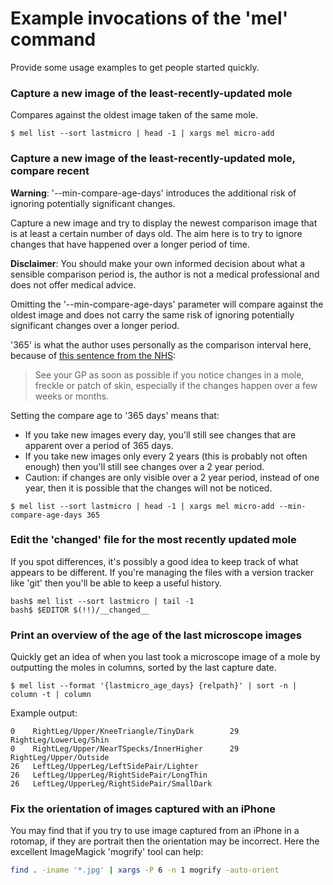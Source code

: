 Example invocations of the 'mel' command
========================================

Provide some usage examples to get people started quickly.

### Capture a new image of the least-recently-updated mole

Compares against the oldest image taken of the same mole.

```
$ mel list --sort lastmicro | head -1 | xargs mel micro-add
```

### Capture a new image of the least-recently-updated mole, compare recent

**Warning**: '--min-compare-age-days' introduces the additional risk of
ignoring potentially significant changes.

Capture a new image and try to display the newest comparison image that is at
least a certain number of days old. The aim here is to try to ignore changes
that have happened over a longer period of time.

**Disclaimer**: You should make your own informed decision about what a
sensible comparison period is, the author is not a medical professional and
does not offer medical advice.

Omitting the '--min-compare-age-days' parameter will compare against the oldest
image and does not carry the same risk of ignoring potentially significant
changes over a longer period.

'365' is what the author uses personally as the comparison interval here,
because of [this sentence from the NHS][1]:

> See your GP as soon as possible if you notice changes in a mole, freckle or
> patch of skin, especially if the changes happen over a few weeks or months.

Setting the compare age to '365 days' means that:
- If you take new images every day, you'll still see changes that are apparent
  over a period of 365 days.
- If you take new images only every 2 years (this is probably not often enough)
  then you'll still see changes over a 2 year period.
- Caution: if changes are only visible over a 2 year period, instead of one
  year, then it is possible that the changes will not be noticed.

```
$ mel list --sort lastmicro | head -1 | xargs mel micro-add --min-compare-age-days 365
```

### Edit the '__changed__' file for the most recently updated mole

If you spot differences, it's possibly a good idea to keep track of what
appears to be different. If you're managing the files with a version tracker
like 'git' then you'll be able to keep a useful history.

```
bash$ mel list --sort lastmicro | tail -1
bash$ $EDITOR $(!!)/__changed__
```

### Print an overview of the age of the last microscope images

Quickly get an idea of when you last took a microscope image of a mole by
outputting the moles in columns, sorted by the last capture date.

```
$ mel list --format '{lastmicro_age_days} {relpath}' | sort -n | column -t | column
```

Example output:
```
0    RightLeg/Upper/KneeTriangle/TinyDark        29   RightLeg/LowerLeg/Shin
0    RightLeg/Upper/NearTSpecks/InnerHigher      29   RightLeg/Upper/Outside
26   LeftLeg/UpperLeg/LeftSidePair/Lighter
26   LeftLeg/UpperLeg/RightSidePair/LongThin
26   LeftLeg/UpperLeg/RightSidePair/SmallDark
```

### Fix the orientation of images captured with an iPhone

You may find that if you try to use image captured from an iPhone in a rotomap,
if they are portrait then the orientation may be incorrect. Here the excellent
ImageMagick 'mogrify' tool can help:

```bash
find . -iname '*.jpg' | xargs -P 6 -n 1 mogrify -auto-orient
```

[1]: http://www.nhs.uk/Conditions/Malignant-melanoma/Pages/Symptoms.aspx
